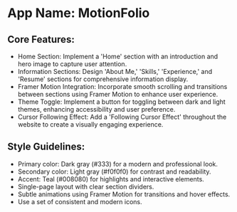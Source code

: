 # **App Name**: MotionFolio

## Core Features:

- Home Section: Implement a 'Home' section with an introduction and hero image to capture user attention.
- Information Sections: Design 'About Me,' 'Skills,' 'Experience,' and 'Resume' sections for comprehensive information display.
- Framer Motion Integration: Incorporate smooth scrolling and transitions between sections using Framer Motion to enhance user experience.
- Theme Toggle: Implement a button for toggling between dark and light themes, enhancing accessibility and user preference.
- Cursor Following Effect: Add a 'Following Cursor Effect' throughout the website to create a visually engaging experience.

## Style Guidelines:

- Primary color: Dark gray (#333) for a modern and professional look.
- Secondary color: Light gray (#f0f0f0) for contrast and readability.
- Accent: Teal (#008080) for highlights and interactive elements.
- Single-page layout with clear section dividers.
- Subtle animations using Framer Motion for transitions and hover effects.
- Use a set of consistent and modern icons.